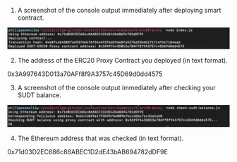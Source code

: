 1. A screenshot of the console output immediately after deploying smart contract.

![Alt text](deployment-output.png?raw=true "Screenshot of console output after deployment")


2. The address of the ERC20 Proxy Contract you deployed (in text format).

0x3A997643D013a70AFf8f9A3757c45D69d0dd4575

3. A screenshot of the console output immediately after checking your SUDT balance.

![Alt text](check-balance-output.png?raw=true "Screenshot of console output after check balance")

4. The Ethereum address that was checked (in text format).

0x71d03D2EC686c86ABEC1D2dE43bAB694782dDF9E
